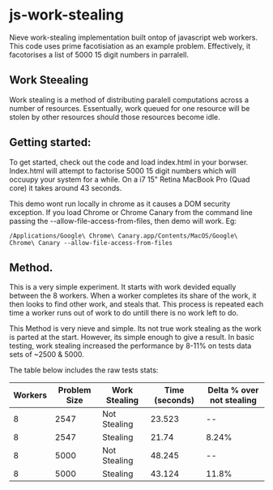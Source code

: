 js-work-stealing
================

Nieve work-stealing implementation built ontop of javascript web workers. This code uses prime facotisiation as an example problem. Effectively, it facotorises a list of 5000 15 digit numbers in parralell.

## Work Steealing
Work stealing is a method of distributing paralell computations across a number of resources. Essentually, work queued for one resource will be stolen by other resources should those resources become idle.

## Getting started:
To get started, check out the code and load index.html in your borwser. Index.html will attempt to factorise 5000 15 digit numbers which will occuupy your system for a while. On a i7 15" Retina MacBook Pro (Quad core) it takes around 43 seconds.

This demo wont run locally in chrome as it causes a DOM security exception. If you load Chrome or Chrome Canary from the command line passing the --allow-file-access-from-files, then demo will work. Eg: 

    /Applications/Google\ Chrome\ Canary.app/Contents/MacOS/Google\ Chrome\ Canary --allow-file-access-from-files

## Method.
This is a very simple experiment. It starts with work devided equally between the 8 workers. When a worker completes its share of the work, it then looks to find other work, and steals that. This process is repeated each time a worker runs out of work to do untill there is no work left to do.

This Method is very nieve and simple. Its not true work stealing as the work is parted at the start. However, its simple enough to give a result. In basic testing, work stealing increased the performance by 8-11% on tests data sets of ~2500 & 5000.

The table below includes the raw tests stats:
 
| Workers  | Problem Size | Work Stealing | Time (seconds) | Delta % over not stealing | 
| ------------- | ------------- | ------------- | ------------- | ------------- | 
| 8 | 2547 | Not Stealing | 23.523 | -- |
| 8 | 2547 | Stealing | 21.74 | 8.24% |
| 8 | 5000 | Not Stealing | 48.245 | -- |
|  8 | 5000 | Stealing | 43.124 | 11.8% |

